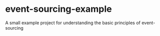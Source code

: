 # event-sourcing-example
A small example project for understanding the basic principles of event-sourcing
